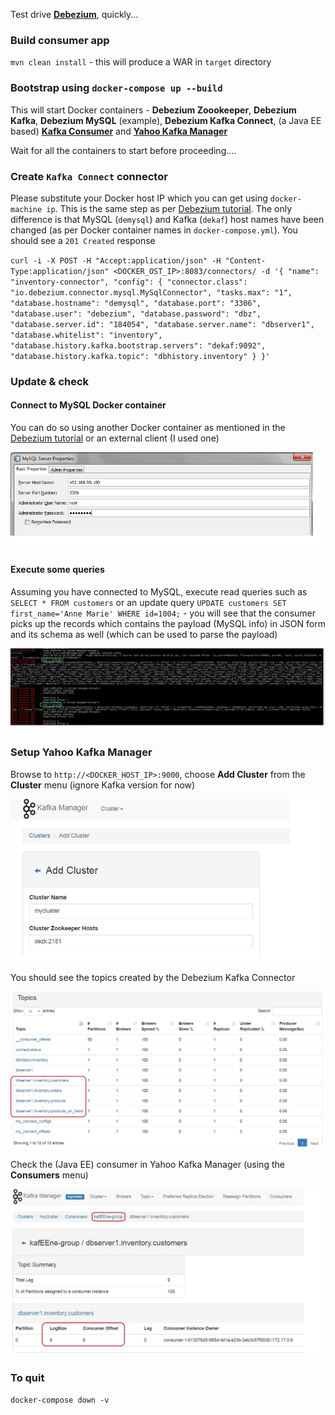 Test drive [**Debezium**](http://debezium.io), quickly...

### Build consumer app

`mvn clean install` - this will produce a WAR in `target` directory

### Bootstrap using `docker-compose up --build`

This will start Docker containers - **Debezium Zoookeeper**, **Debezium Kafka**, **Debezium MySQL** (example), **Debezium Kafka Connect**, (a Java EE based) [**Kafka Consumer**](https://abhirockzz.wordpress.com/2017/06/01/kafeene-2-kafka-concurrency-utilities/) and [**Yahoo Kafka Manager**](https://hub.docker.com/r/sheepkiller/kafka-manager/)

Wait for all the containers to start before proceeding....

### Create `Kafka Connect` connector 

Please substitute your Docker host IP which you can get using `docker-machine ip`. This is the same step as per [Debezium tutorial](http://debezium.io/docs/tutorial/). The only difference is that MySQL (`demysql`) and Kafka (`dekaf`) host names have been changed (as per Docker container names in `docker-compose.yml`). You should see a `201 Created` response

`curl -i -X POST -H "Accept:application/json" -H "Content-Type:application/json" <DOCKER_OST_IP>:8083/connectors/ -d '{ "name": "inventory-connector", "config": { "connector.class": "io.debezium.connector.mysql.MySqlConnector", "tasks.max": "1", "database.hostname": "demysql", "database.port": "3306", "database.user": "debezium", "database.password": "dbz", "database.server.id": "184054", "database.server.name": "dbserver1", "database.whitelist": "inventory", "database.history.kafka.bootstrap.servers": "dekaf:9092", "database.history.kafka.topic": "dbhistory.inventory" } }'`


### Update & check

#### Connect to MySQL Docker container

You can do so using another Docker container as mentioned in the [Debezium tutorial](http://debezium.io/docs/tutorial/) or  an external client (I used one)

![](mysql-1.jpg)

#### Execute some queries

Assuming you have connected to MySQL, execute read queries such as `SELECT * FROM customers` or an update query `UPDATE customers SET first_name='Anne Marie' WHERE id=1004;` - you will see that the consumer picks up the records which contains the payload (MySQL info) in JSON form and its schema as well (which can be used to parse the payload)

![](consumer-2.jpg)

### Setup Yahoo Kafka Manager

Browse to `http://<DOCKER_HOST_IP>:9000`, choose **Add Cluster** from the **Cluster** menu (ignore Kafka version for now)

![](ykm-1.jpg)

You should see the topics created by the Debezium Kafka Connector

![](ykm-2.jpg)

Check the (Java EE) consumer in Yahoo Kafka Manager (using the **Consumers** menu)

![](consumer-1.jpg)

### To quit

`docker-compose down -v`

